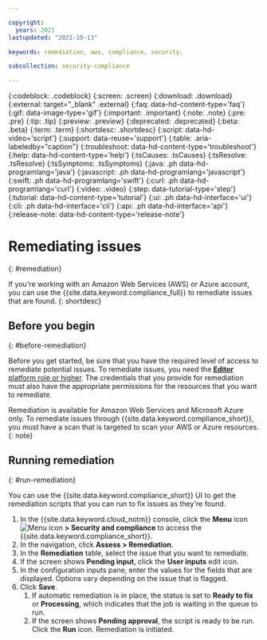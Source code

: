 ```yaml
---

copyright:
  years: 2021
lastupdated: "2021-10-13"

keywords: remediation, aws, compliance, security, 

subcollection: security-compliance

---
```


{:codeblock: .codeblock}
{:screen: .screen}
{:download: .download}
{:external: target="_blank" .external}
{:faq: data-hd-content-type='faq'}
{:gif: data-image-type='gif'}
{:important: .important}
{:note: .note}
{:pre: .pre}
{:tip: .tip}
{:preview: .preview}
{:deprecated: .deprecated}
{:beta: .beta}
{:term: .term}
{:shortdesc: .shortdesc}
{:script: data-hd-video='script'}
{:support: data-reuse='support'}
{:table: .aria-labeledby="caption"}
{:troubleshoot: data-hd-content-type='troubleshoot'}
{:help: data-hd-content-type='help'}
{:tsCauses: .tsCauses}
{:tsResolve: .tsResolve}
{:tsSymptoms: .tsSymptoms}
{:java: .ph data-hd-programlang='java'}
{:javascript: .ph data-hd-programlang='javascript'}
{:swift: .ph data-hd-programlang='swift'}
{:curl: .ph data-hd-programlang='curl'}
{:video: .video}
{:step: data-tutorial-type='step'}
{:tutorial: data-hd-content-type='tutorial'}
{:ui: .ph data-hd-interface='ui'}
{:cli: .ph data-hd-interface='cli'}
{:api: .ph data-hd-interface='api'}
{:release-note: data-hd-content-type='release-note'}


# Remediating issues
{: #remediation}

If you're working with an Amazon Web Services (AWS) or Azure account, you can use the {{site.data.keyword.compliance_full}} to remediate issues that are found.
{: shortdesc}


## Before you begin
{: #before-remediation}

Before you get started, be sure that you have the required level of access to remediate potential issues. To remediate issues, you need the [**Editor** platform role or higher](/docs/security-compliance?topic=security-compliance-access-management). The credentials that you provide for remediation must also have the appropriate permissions for the resources that you want to remediate.

Remediation is available for Amazon Web Services and Microsoft Azure only. To remediate issues through {{site.data.keyword.compliance_short}}, you must have a scan that is targeted to scan your AWS or Azure resources.
{: note}


## Running remediation
{: #run-remediation} 

You can use the {{site.data.keyword.compliance_short}} UI to get the remediation scripts that you can run to fix issues as they're found.

1. In the {{site.data.keyword.cloud_notm}} console, click the **Menu** icon ![Menu icon](../icons/icon_hamburger.svg) **> Security and compliance** to access the {{site.data.keyword.compliance_short}}.
2. In the navigation, click **Assess > Remediation**. 
3. In the **Remediation** table, select the issue that you want to remediate.
4. If the screen shows **Pending input**, click the **User inputs** edit icon.
5. In the configuration inputs pane, enter the values for the fields that are displayed. Options vary depending on the issue that is flagged.
6. Click **Save**. 
   1. If automatic remediation is in place, the status is set to **Ready to fix** or **Processing**, which indicates that the job is waiting in the queue to run.
   2. If the screen shows **Pending approval**, the script is ready to be run. Click the **Run** icon. Remediation is initiated.



